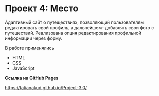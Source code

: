 # Проект 4: Место

Адаптивный сайт о путеществиях, позволяющий пользователям редактировать свой профиль, а дальнейшем- добавлять свои фото с путешествий.
Реализована опция редактирования профильной информации через форму.

В работе применялись 
* HTML
* CSS
* JavaScript


**Ссылка на GitHub Pages**

https://tatianakud.github.io/Project-3.0/

